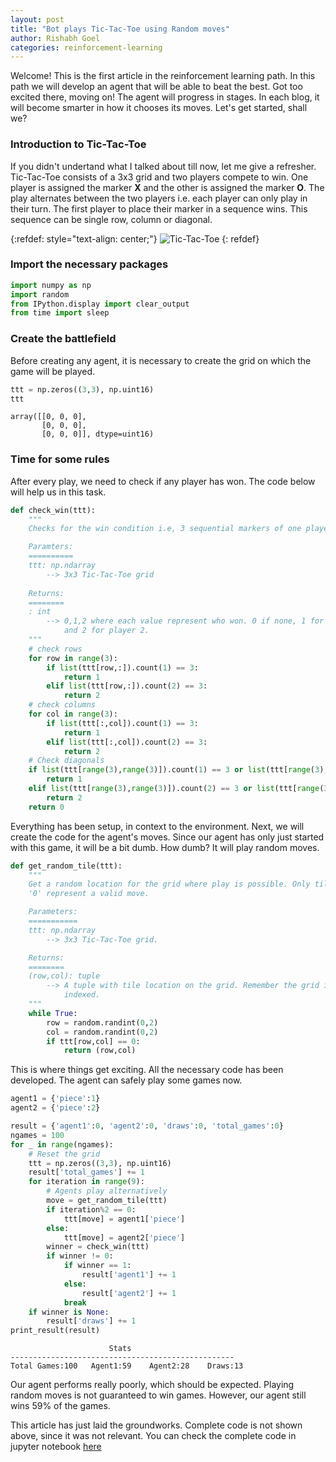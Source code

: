 ```yaml
---
layout: post
title: "Bot plays Tic-Tac-Toe using Random moves"
author: Rishabh Goel
categories: reinforcement-learning
---
```


Welcome! This is the first article in the reinforcement learning path. In this path we will develop
an agent that will be able to beat the best. Got too excited there, moving on!
The agent will progress in stages. In each blog, it will become smarter in how it chooses its moves. Let's get started, shall we?

### Introduction to Tic-Tac-Toe
If you didn't undertand what I talked about till now, let me give a refresher. Tic-Tac-Toe consists
of a 3x3 grid and two players compete to win. One player is assigned the marker **X** and the other is assigned the marker **O**. The play alternates between the two players i.e. each player can only play in their turn. The first player to place their marker in a sequence wins. This sequence can be single row, column or diagonal.

{:refdef: style="text-align: center;"}
![Tic-Tac-Toe]({{site.baseurl}}/assets/images/tictactoe.png)
{: refdef}

### Import the necessary packages

```python
import numpy as np
import random
from IPython.display import clear_output
from time import sleep
```

### Create the battlefield

Before creating any agent, it is necessary to create the grid on which the game will be played.

```python
ttt = np.zeros((3,3), np.uint16)
ttt
```
```
array([[0, 0, 0],
       [0, 0, 0],
       [0, 0, 0]], dtype=uint16)
```

### Time for some rules

After every play, we need to check if any player has won. The code below will help us in this task.

```python
def check_win(ttt):
    """
    Checks for the win condition i.e, 3 sequential markers of one player.

    Paramters:
    ==========
    ttt: np.ndarray
        --> 3x3 Tic-Tac-Toe grid
    
    Returns:
    ========
    : int
        --> 0,1,2 where each value represent who won. 0 if none, 1 for player 1
            and 2 for player 2.
    """
    # check rows
    for row in range(3):
        if list(ttt[row,:]).count(1) == 3:
            return 1
        elif list(ttt[row,:]).count(2) == 3:
            return 2
    # check columns
    for col in range(3):
        if list(ttt[:,col]).count(1) == 3:
            return 1
        elif list(ttt[:,col]).count(2) == 3:
            return 2
    # Check diagonals
    if list(ttt[range(3),range(3)]).count(1) == 3 or list(ttt[range(3),range(2,-1,-1)]).count(1) == 3:
        return 1
    elif list(ttt[range(3),range(3)]).count(2) == 3 or list(ttt[range(3),range(2,-1,-1)]).count(2) == 3:
        return 2
    return 0

```
Everything has been setup, in context to the environment. Next, we will create the code for the agent's moves. Since our agent has only just started with this game, it will be a bit dumb. How dumb? It will play random moves.

```python
def get_random_tile(ttt):
    """
    Get a random location for the grid where play is possible. Only tile value
    '0' represent a valid move.

    Parameters:
    ===========
    ttt: np.ndarray
        --> 3x3 Tic-Tac-Toe grid.

    Returns:
    ========
    (row,col): tuple
        --> A tuple with tile location on the grid. Remember the grid is 0
            indexed.
    """
    while True:
        row = random.randint(0,2)
        col = random.randint(0,2)
        if ttt[row,col] == 0:
            return (row,col)

```

This is where things get exciting. All the necessary code has been developed. The agent can safely play some games now.

```python
agent1 = {'piece':1}
agent2 = {'piece':2}

result = {'agent1':0, 'agent2':0, 'draws':0, 'total_games':0}
ngames = 100
for _ in range(ngames):
    # Reset the grid
    ttt = np.zeros((3,3), np.uint16)
    result['total_games'] += 1
    for iteration in range(9):
        # Agents play alternatively
        move = get_random_tile(ttt)
        if iteration%2 == 0:
            ttt[move] = agent1['piece']
        else:
            ttt[move] = agent2['piece']
        winner = check_win(ttt)
        if winner != 0:
            if winner == 1:
                result['agent1'] += 1
            else:
                result['agent2'] += 1
            break
    if winner is None:
        result['draws'] += 1
print_result(result)
```
```
                      Stats                       
--------------------------------------------------
Total Games:100   Agent1:59    Agent2:28    Draws:13   
```

Our agent performs really poorly, which should be expected. Playing random moves is not guaranteed to win games. However, our agent still wins 59% of the games.

This article has just laid the groundworks. Complete code is not shown above, since it was not relevant. You can check the complete code in jupyter notebook [here](https://github.com/Coder-RG/TTTWithDumbAgent/blob/master/TTTWithDumbAgent.ipynb)